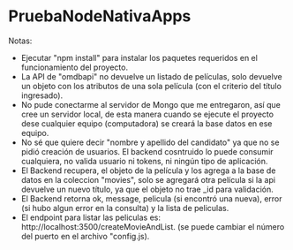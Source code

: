 # PruebaNodeNativaApps

Notas:
- Ejecutar "npm install" para instalar los paquetes requeridos en el funcionamiento del proyecto. 
- La API de "omdbapi" no devuelve un listado de películas, solo devuelve un objeto con los atributos de una sola película (con el criterio del título ingresado).
- No pude conectarme al servidor de Mongo que me entregaron, así que cree un servidor local, de esta manera cuando se ejecute el proyecto dese cualquier equipo (computadora) se creará la base 
  datos en ese equipo.
- No sé que quiere decir "nombre y apellido del candidato" ya que no se pidió creación de usuarios. El backend cosntruido lo puede consumir cualquiera, no valida usuario ni tokens, ni ningún tipo de aplicación.
- El Backend recupera, el objeto de la película y los agrega a la base de datos en la coleccion "movies", solo se agregará otra película si la api devuelve un nuevo título, ya que el objeto no trae _id para validación.  
- El Backend retorna ok, message, pelicula (si encontró una nueva), error (si hubo algun error en la consulta) y la lista de peliculas.
- El endpoint para listar las peliculas es: http://localhost:3500/createMovieAndList. (se puede cambiar el número del puerto en el archivo "config.js).

